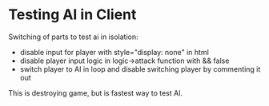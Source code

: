 # Testing AI in Client

Switching of parts to test ai in isolation:  

- disable input for player with style="display: none" in html
- disable player input logic in logic->attack function with && false
- switch player to AI in loop and disable switching player by commenting it out

This is destroying game, but is fastest way to test AI.
